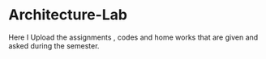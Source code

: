 # Architecture-Lab
Here I Upload the assignments , codes and home works that are given and asked during the semester.
